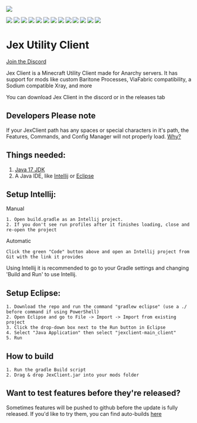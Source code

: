 ![](https://img.shields.io/badge/Based-Very-9080c2)

![](https://forthebadge.com/images/badges/built-by-codebabes.svg)
![](https://forthebadge.com/images/badges/0-percent-optimized.svg)
![](https://forthebadge.com/images/badges/as-seen-on-tv.svg)
![](https://forthebadge.com/images/badges/built-by-crips.svg)
![](https://forthebadge.com/images/badges/contains-technical-debt.svg)
![](https://forthebadge.com/images/badges/designed-in-ms-paint.svg)
![](https://forthebadge.com/images/badges/works-on-my-machine.svg)
![](https://forthebadge.com/images/badges/60-percent-of-the-time-works-every-time.svg)
![](https://forthebadge.com/images/badges/mom-made-pizza-rolls.svg)
![](https://forthebadge.com/images/badges/not-a-bug-a-feature.svg)
![](https://forthebadge.com/images/badges/reading-6th-grade-level.svg)
![](https://forthebadge.com/images/badges/kinda-sfw.svg)
![](https://forthebadge.com/images/badges/built-by-neckbeards.svg)
# Jex Utility Client
[Join the Discord](https://discord.gg/BUcUGu6gfA)

Jex Client is a Minecraft Utility Client made for Anarchy servers. It has support for mods like custom Baritone Processes, ViaFabric compatibility, a Sodium compatible Xray, and more

You can download Jex Client in the discord or in the releases tab

## Developers Please note
If your JexClient path has any spaces or special characters in it's path, the Features, Commands, and Config Manager will not properly load. [Why?](https://github.com/google/guava/issues/2152)

## Things needed:
1. [Java 17 JDK](https://www.oracle.com/java/technologies/javase/jdk17-archive-downloads.html)
2. A Java IDE, like [Intellij](https://www.jetbrains.com/idea/download/) or [Eclipse](https://www.eclipse.org/downloads/)

## Setup Intellij:
Manual
```
1. Open build.gradle as an Intellij project.
2. If you don't see run profiles after it finishes loading, close and re-open the project
```
Automatic 
```
Click the green "Code" button above and open an Intellij project from Git with the link it provides
```
Using Intellij it is recommended to go to your Gradle settings and changing 'Build and Run' to use Intellij.

## Setup Eclipse:
```
1. Download the repo and run the command "gradlew eclipse" (use a ./ before command if using PowerShell)
2. Open Eclipse and go to File -> Import -> Import from existing project
3. Click the drop-down box next to the Run button in Eclipse
4. Select "Java Application" then select "jexclient-main_client"
5. Run
```

## How to build
```
1. Run the gradle Build script
2. Drag & drop JexClient.jar into your mods folder
```
## Want to test features before they're released?
Sometimes features will be pushed to github before the update is fully released. If you'd like to try them, you can find auto-builds [here](https://github.com/DustinRepo/JexClient-main/actions?query=event%3Apush)